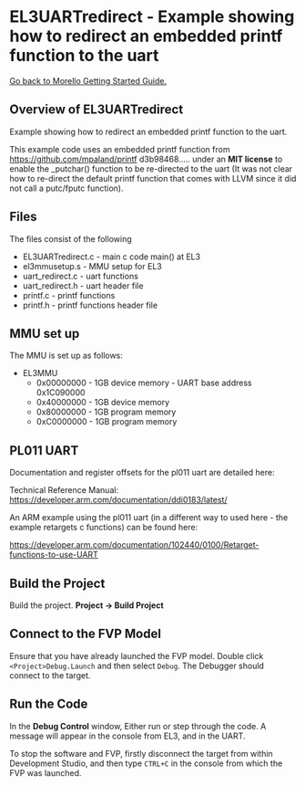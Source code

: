 # EL3UARTredirect - Example showing how to redirect an embedded printf function to the uart 

 [Go back to Morello Getting Started Guide.](./../../../../morello-getting-started.md)

## Overview of EL3UARTredirect

Example showing how to redirect an embedded printf function to the uart.

This example code uses an embedded printf function from https://github.com/mpaland/printf d3b98468..... under an **MIT license** to enable the _putchar() function to be re-directed to the uart (It was not clear how to re-direct the default printf function that comes with LLVM since it did not call a putc/fputc function).

## Files

The files consist of the following

* EL3UARTredirect.c - main c code main() at EL3
* el3mmusetup.s - MMU setup for EL3
* uart_redirect.c - uart functions
* uart_redirect.h - uart header file
* printf.c - printf functions
* printf.h - printf functions header file

## MMU set up

The MMU is set up as follows:
* EL3MMU
    *  0x00000000 - 1GB device memory - UART base address 0x1C090000
    *  0x40000000 - 1GB device memory
    *  0x80000000 - 1GB program memory
    *  0xC0000000 - 1GB program memory


## PL011 UART

Documentation and register offsets for the pl011 uart are detailed here:

Technical Reference Manual: https://developer.arm.com/documentation/ddi0183/latest/ 

An ARM example using the pl011 uart (in a different way to used here - the example retargets c functions) can be found here:

https://developer.arm.com/documentation/102440/0100/Retarget-functions-to-use-UART

## Build the Project

Build the project. **Project -> Build Project**

## Connect to the FVP Model
Ensure that you have already launched the FVP model. Double click `<Project>Debug.Launch` and then select `Debug`. The Debugger should connect to the target. 

## Run the Code
In the **Debug Control** window, Either run or step through the code. A message will appear in the console from EL3, and in the UART.

To stop the software and FVP, firstly disconnect the target from within Development Studio, and then type `CTRL+C` in the console from which the FVP was launched.